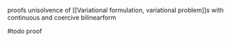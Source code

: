 
proofs unisolvence of [[Variational formulation, variational problem]]s with continuous and coercive bilinearform

#todo proof